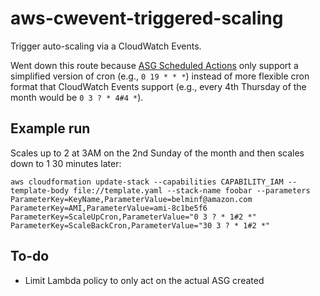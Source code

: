 # aws-cwevent-triggered-scaling

Trigger auto-scaling via a CloudWatch Events.

Went down this route because [ASG Scheduled Actions](https://docs.aws.amazon.com/AWSCloudFormation/latest/UserGuide/aws-resource-as-scheduledaction.html) only support a simplified version of cron (e.g., `0 19 * * *`) instead of more flexible cron format that CloudWatch Events support (e.g., every 4th Thursday of the month would be `0 3 ? * 4#4 *`).

## Example run

Scales up to 2 at 3AM on the 2nd Sunday of the month and then scales down to 1 30 minutes later:

    aws cloudformation update-stack --capabilities CAPABILITY_IAM --template-body file://template.yaml --stack-name foobar --parameters ParameterKey=KeyName,ParameterValue=belminf@amazon.com ParameterKey=AMI,ParameterValue=ami-8c1be5f6 ParameterKey=ScaleUpCron,ParameterValue="0 3 ? * 1#2 *" ParameterKey=ScaleBackCron,ParameterValue="30 3 ? * 1#2 *"


## To-do
* Limit Lambda policy to only act on the actual ASG created
